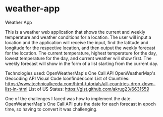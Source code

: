 # weather-app
Weather App

This is a weather web application that shows the current and weekly temperature and weather conditions for a location. The user will input a location and the application will receive the input, find the latitude and longitude for the respective location, and then output the weekly forecast for the location. The current temperature, highest temperature for the day, lowest temperature for the day, and current weather will show first. The weekly forecast will show in the form of a list starting from the current day.

Technologies used:
    OpenWeatherMap's One Call API
    OpenWeatherMap's Geocoding API
    Visual Code
    Iconfinder.com
    List of Countries: https://www.technicalkeeda.com/html-tutorials/all-countries-drop-down-list-in-html
    List of US States: https://gist.github.com/akrug23/6631559

One of the challenges I faced was how to implement the date. OpenWeatherMap's One Call API puts the date for each forecast in epoch time, so having to convert it was challenging.
